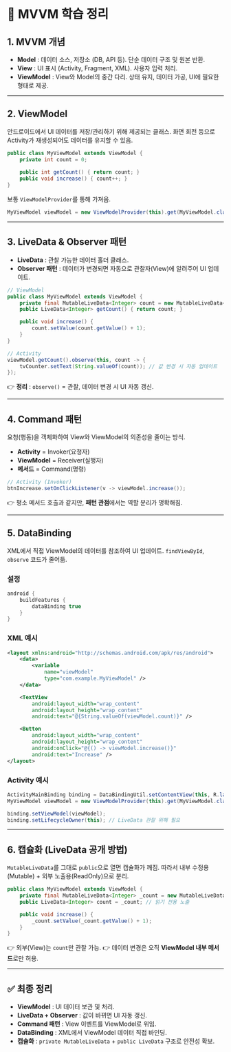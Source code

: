 # 📖 MVVM 학습 정리 

## 1. MVVM 개념

* **Model** : 데이터 소스, 저장소 (DB, API 등). 단순 데이터 구조 및 원본 반환.
* **View** : UI 표시 (Activity, Fragment, XML). 사용자 입력 처리.
* **ViewModel** : View와 Model의 중간 다리. 상태 유지, 데이터 가공, UI에 필요한 형태로 제공.

---

## 2. ViewModel

안드로이드에서 UI 데이터를 저장/관리하기 위해 제공되는 클래스.
화면 회전 등으로 Activity가 재생성되어도 데이터를 유지할 수 있음.
```java
public class MyViewModel extends ViewModel {
    private int count = 0;
    
    public int getCount() { return count; }
    public void increase() { count++; }
}
```

보통 `ViewModelProvider`를 통해 가져옴.

```java
MyViewModel viewModel = new ViewModelProvider(this).get(MyViewModel.class);
```


---

## 3. LiveData & Observer 패턴

* **LiveData** : 관찰 가능한 데이터 홀더 클래스.
* **Observer 패턴** : 데이터가 변경되면 자동으로 관찰자(View)에 알려주어 UI 업데이트.

```java
// ViewModel
public class MyViewModel extends ViewModel {
    private final MutableLiveData<Integer> count = new MutableLiveData<>(0);
    public LiveData<Integer> getCount() { return count; }

    public void increase() {
        count.setValue(count.getValue() + 1);
    }
}

// Activity
viewModel.getCount().observe(this, count -> {
    tvCounter.setText(String.valueOf(count)); // 값 변경 시 자동 업데이트
});
```

👉 **정리** : `observe()` = 관찰, 데이터 변경 시 UI 자동 갱신.

---

## 4. Command 패턴

요청(행동)을 객체화하여 View와 ViewModel의 의존성을 줄이는 방식.

* **Activity** = Invoker(요청자)
* **ViewModel** = Receiver(실행자)
* **메서드** = Command(명령)

```java
// Activity (Invoker)
btnIncrease.setOnClickListener(v -> viewModel.increase());
```

👉 평소 메서드 호출과 같지만, **패턴 관점**에서는 역할 분리가 명확해짐.

---

## 5. DataBinding

XML에서 직접 ViewModel의 데이터를 참조하여 UI 업데이트.
`findViewById`, `observe` 코드가 줄어듦.

### 설정

```gradle
android {
    buildFeatures {
        dataBinding true
    }
}
```

### XML 예시

```xml
<layout xmlns:android="http://schemas.android.com/apk/res/android">
    <data>
        <variable
            name="viewModel"
            type="com.example.MyViewModel" />
    </data>

    <TextView
        android:layout_width="wrap_content"
        android:layout_height="wrap_content"
        android:text="@{String.valueOf(viewModel.count)}" />

    <Button
        android:layout_width="wrap_content"
        android:layout_height="wrap_content"
        android:onClick="@{() -> viewModel.increase()}"
        android:text="Increase" />
</layout>
```

### Activity 예시

```java
ActivityMainBinding binding = DataBindingUtil.setContentView(this, R.layout.activity_main);
MyViewModel viewModel = new ViewModelProvider(this).get(MyViewModel.class);

binding.setViewModel(viewModel);
binding.setLifecycleOwner(this); // LiveData 관찰 위해 필요
```

---

## 6. 캡슐화 (LiveData 공개 방법)

`MutableLiveData`를 그대로 `public`으로 열면 캡슐화가 깨짐.
따라서 내부 수정용(Mutable) + 외부 노출용(ReadOnly)으로 분리.

```java
public class MyViewModel extends ViewModel {
    private final MutableLiveData<Integer> _count = new MutableLiveData<>(0);
    public LiveData<Integer> count = _count; // 읽기 전용 노출

    public void increase() {
        _count.setValue(_count.getValue() + 1);
    }
}
```

👉 외부(View)는 `count`만 관찰 가능.
👉 데이터 변경은 오직 **ViewModel 내부 메서드**로만 허용.

---

## ✅ 최종 정리

* **ViewModel** : UI 데이터 보관 및 처리.
* **LiveData + Observer** : 값이 바뀌면 UI 자동 갱신.
* **Command 패턴** : View 이벤트를 ViewModel로 위임.
* **DataBinding** : XML에서 ViewModel 데이터 직접 바인딩.
* **캡슐화** : `private MutableLiveData` + `public LiveData` 구조로 안전성 확보.
